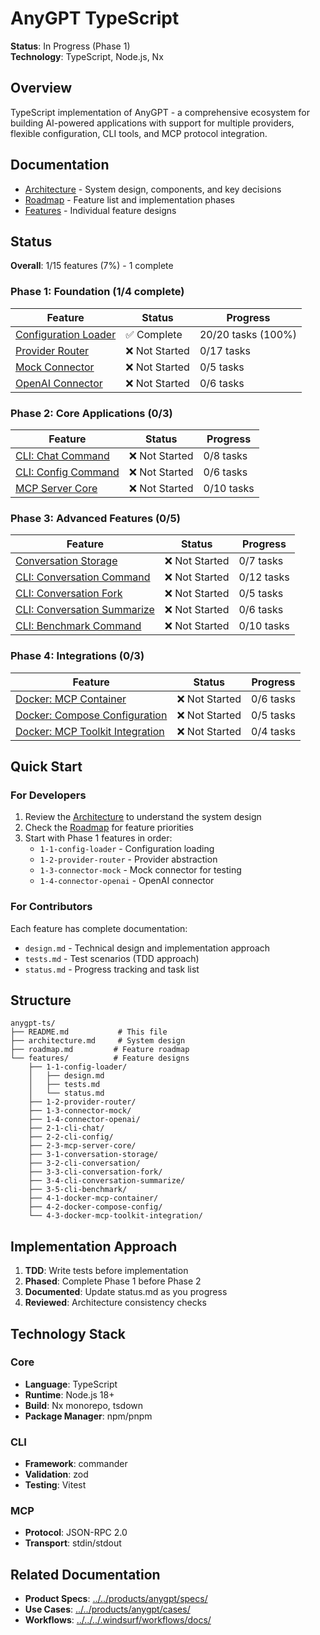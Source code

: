 # AnyGPT TypeScript

**Status**: In Progress (Phase 1)  
**Technology**: TypeScript, Node.js, Nx

## Overview

TypeScript implementation of AnyGPT - a comprehensive ecosystem for building AI-powered applications with support for multiple providers, flexible configuration, CLI tools, and MCP protocol integration.

## Documentation

- [Architecture](./architecture.md) - System design, components, and key decisions
- [Roadmap](./roadmap.md) - Feature list and implementation phases
- [Features](./features/) - Individual feature designs

## Status

**Overall**: 1/15 features (7%) - 1 complete

### Phase 1: Foundation (1/4 complete)

| Feature                                               | Status         | Progress           |
| ----------------------------------------------------- | -------------- | ------------------ |
| [Configuration Loader](./features/1-1-config-loader/) | ✅ Complete    | 20/20 tasks (100%) |
| [Provider Router](./features/1-2-provider-router/)    | ❌ Not Started | 0/17 tasks         |
| [Mock Connector](./features/1-3-connector-mock/)      | ❌ Not Started | 0/5 tasks          |
| [OpenAI Connector](./features/1-4-connector-openai/)  | ❌ Not Started | 0/6 tasks          |

### Phase 2: Core Applications (0/3)

| Feature                                            | Status         | Progress   |
| -------------------------------------------------- | -------------- | ---------- |
| [CLI: Chat Command](./features/2-1-cli-chat/)      | ❌ Not Started | 0/8 tasks  |
| [CLI: Config Command](./features/2-2-cli-config/)  | ❌ Not Started | 0/6 tasks  |
| [MCP Server Core](./features/2-3-mcp-server-core/) | ❌ Not Started | 0/10 tasks |

### Phase 3: Advanced Features (0/5)

| Feature                                                                   | Status         | Progress   |
| ------------------------------------------------------------------------- | -------------- | ---------- |
| [Conversation Storage](./features/3-1-conversation-storage/)              | ❌ Not Started | 0/7 tasks  |
| [CLI: Conversation Command](./features/3-2-cli-conversation/)             | ❌ Not Started | 0/12 tasks |
| [CLI: Conversation Fork](./features/3-3-cli-conversation-fork/)           | ❌ Not Started | 0/5 tasks  |
| [CLI: Conversation Summarize](./features/3-4-cli-conversation-summarize/) | ❌ Not Started | 0/6 tasks  |
| [CLI: Benchmark Command](./features/3-5-cli-benchmark/)                   | ❌ Not Started | 0/10 tasks |

### Phase 4: Integrations (0/3)

| Feature                                                                           | Status         | Progress  |
| --------------------------------------------------------------------------------- | -------------- | --------- |
| [Docker: MCP Container](./features/4-1-docker-mcp-container/)                     | ❌ Not Started | 0/6 tasks |
| [Docker: Compose Configuration](./features/4-2-docker-compose-config/)            | ❌ Not Started | 0/5 tasks |
| [Docker: MCP Toolkit Integration](./features/4-3-docker-mcp-toolkit-integration/) | ❌ Not Started | 0/4 tasks |

## Quick Start

### For Developers

1. Review the [Architecture](./architecture.md) to understand the system design
2. Check the [Roadmap](./roadmap.md) for feature priorities
3. Start with Phase 1 features in order:
   - `1-1-config-loader` - Configuration loading
   - `1-2-provider-router` - Provider abstraction
   - `1-3-connector-mock` - Mock connector for testing
   - `1-4-connector-openai` - OpenAI connector

### For Contributors

Each feature has complete documentation:

- `design.md` - Technical design and implementation approach
- `tests.md` - Test scenarios (TDD approach)
- `status.md` - Progress tracking and task list

## Structure

```
anygpt-ts/
├── README.md           # This file
├── architecture.md     # System design
├── roadmap.md         # Feature roadmap
└── features/          # Feature designs
    ├── 1-1-config-loader/
    │   ├── design.md
    │   ├── tests.md
    │   └── status.md
    ├── 1-2-provider-router/
    ├── 1-3-connector-mock/
    ├── 1-4-connector-openai/
    ├── 2-1-cli-chat/
    ├── 2-2-cli-config/
    ├── 2-3-mcp-server-core/
    ├── 3-1-conversation-storage/
    ├── 3-2-cli-conversation/
    ├── 3-3-cli-conversation-fork/
    ├── 3-4-cli-conversation-summarize/
    ├── 3-5-cli-benchmark/
    ├── 4-1-docker-mcp-container/
    ├── 4-2-docker-compose-config/
    └── 4-3-docker-mcp-toolkit-integration/
```

## Implementation Approach

1. **TDD**: Write tests before implementation
2. **Phased**: Complete Phase 1 before Phase 2
3. **Documented**: Update status.md as you progress
4. **Reviewed**: Architecture consistency checks

## Technology Stack

### Core

- **Language**: TypeScript
- **Runtime**: Node.js 18+
- **Build**: Nx monorepo, tsdown
- **Package Manager**: npm/pnpm

### CLI

- **Framework**: commander
- **Validation**: zod
- **Testing**: Vitest

### MCP

- **Protocol**: JSON-RPC 2.0
- **Transport**: stdin/stdout

## Related Documentation

- **Product Specs**: [../../products/anygpt/specs/](../../products/anygpt/specs/)
- **Use Cases**: [../../products/anygpt/cases/](../../products/anygpt/cases/)
- **Workflows**: [../../../.windsurf/workflows/docs/](../../../.windsurf/workflows/docs/)
